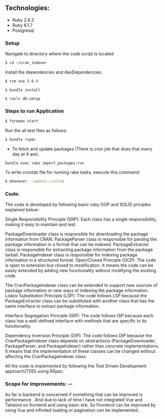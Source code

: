 ## Technologies:

* Ruby 2.6.3
* Ruby 6.1.7
* Postgresql

### Setup

Navigate to directory where the code script is located

```sh
$ cd ~/cran_indexer
```
Install the dependencies and devDependencies.

```sh
$ rvm use 2.6.3
````
```
$ bundle install
```

```
$ rails db:setup
```


### Steps to run Application

```sh
$ foreman start
```


Run the all test files as follows:
```sh
$ bundle rspec
```

* To fetch and update packages (There is cron job that does that every day at 4 am):
```
bundle exec rake import_packages:run
```

To write crontab file for running rake tasks, execute this command:

```sh
$ whenever --update-crontab
```

### Code:

The code is developed by following basic ruby OOP and SOLID priciples explained below : 

Single Responsibility Principle (SRP):
Each class has a single responsibility, making it easy to maintain and test.

PackageDownloader class is responsible for downloading the package information from CRAN.
PackageParser class is responsible for parsing the package information in a format that can be indexed.
PackageExtractor class is responsible for extracting package information from the package tarball.
PackageIndexer class is responsible for indexing package information in a structured format.
Open/Closed Principle (OCP):
The code is open to extension but closed to modification. It means the code can be easily extended by adding new functionality without modifying the existing code.

The CranPackageIndexer class can be extended to support new sources of package information or new ways of indexing the package information.
Liskov Substitution Principle (LSP):
The code follows LSP because the PackageExtractor class can be substituted with another class that has the same interface to extract package information.

Interface Segregation Principle (ISP):
The code follows ISP because each class has a well-defined interface with methods that are specific to its functionality.

Dependency Inversion Principle (DIP):
The code follows DIP because the CranPackageIndexer class depends on abstractions (PackageDownloader, PackageParser, and PackageIndexer) rather than concrete implementations. It means that the implementation of these classes can be changed without affecting the CranPackageIndexer class.

All the code is implemented by following the Test Driven Development approach(TDD) using RSpec.


### Scope for improvements: --

As far is backend is concerned if something that can be improved is performance . And due to lack of time I have not integrated Vue and Tailwind on frontend and using basic erb. So Frontend can be improved by using Vue and infinited loading or pagination can be implemented . 
